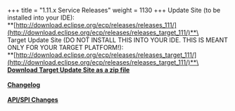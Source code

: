 +++
title = "1.11.x Service Releases"
weight = 1130
+++
Update Site (to be installed into your IDE):\
**[http://download.eclipse.org/ecp/releases/releases_111/](http://download.eclipse.org/ecp/releases/releases_target_111/)**\
\
Target Update Site (DO NOT INSTALL THIS INTO YOUR IDE. THIS IS MEANT ONLY FOR YOUR TARGET PLATFORM!):\
**[http://download.eclipse.org/ecp/releases/releases_target_111/](http://download.eclipse.org/ecp/releases/releases_target_111/)**\
\
**[Download Target Update Site as a zip file](http://www.eclipse.org/downloads/download.php?file=/ecp/releases/releases_target_111/1110/1110.zip)**\
\
**[Changelog](https://bugs.eclipse.org/bugs/buglist.cgi?query_format=advanced&product=ECP&target_milestone=1.11.0)**\
\
**[API/SPI Changes](https://www.eclipse.org/ecp/project-info/ECP_1100_1110_API_SPI_changes.html)**



